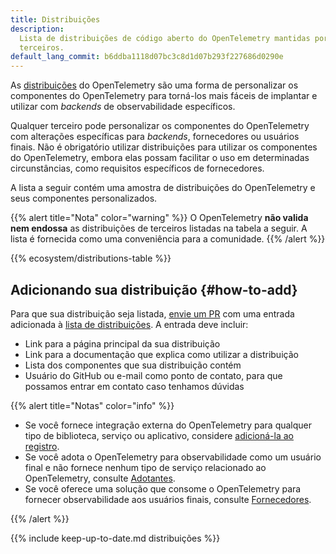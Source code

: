 ```yaml
---
title: Distribuições
description:
  Lista de distribuições de código aberto do OpenTelemetry mantidas por
  terceiros.
default_lang_commit: b6ddba1118d07bc3c8d1d07b293f227686d0290e
---
```


As [distribuições](/docs/concepts/distributions/) do OpenTelemetry são uma forma
de personalizar os componentes do OpenTelemetry para torná-los mais fáceis de
implantar e utilizar com _backends_ de observabilidade específicos.

Qualquer terceiro pode personalizar os componentes do OpenTelemetry com
alterações específicas para _backends_, fornecedores ou usuários finais. Não é
obrigatório utilizar distribuições para utilizar os componentes do
OpenTelemetry, embora elas possam facilitar o uso em determinadas
circunstâncias, como requisitos específicos de fornecedores.

A lista a seguir contém uma amostra de distribuições do OpenTelemetry e seus
componentes personalizados.

{{% alert title="Nota" color="warning" %}} O OpenTelemetry **não valida nem
endossa** as distribuições de terceiros listadas na tabela a seguir. A lista é
fornecida como uma conveniência para a comunidade. {{% /alert %}}

{{% ecosystem/distributions-table %}}

## Adicionando sua distribuição {#how-to-add}

Para que sua distribuição seja listada, [envie um PR] com uma entrada adicionada
à [lista de distribuições]. A entrada deve incluir:

- Link para a página principal da sua distribuição
- Link para a documentação que explica como utilizar a distribuição
- Lista dos componentes que sua distribuição contém
- Usuário do GitHub ou e-mail como ponto de contato, para que possamos entrar em
  contato caso tenhamos dúvidas

{{% alert title="Notas" color="info" %}}

- Se você fornece integração externa do OpenTelemetry para qualquer tipo de
  biblioteca, serviço ou aplicativo, considere
  [adicioná-la ao registro](/ecosystem/registry/adding).
- Se você adota o OpenTelemetry para observabilidade como um usuário final e não
  fornece nenhum tipo de serviço relacionado ao OpenTelemetry, consulte
  [Adotantes](/ecosystem/adopters).
- Se você oferece uma solução que consome o OpenTelemetry para fornecer
  observabilidade aos usuários finais, consulte
  [Fornecedores](/ecosystem/vendors).

{{% /alert %}}

[envie um PR]: /docs/contributing/pull-requests/

{{% include keep-up-to-date.md distribuições %}}

[lista de distribuições]:
  https://github.com/open-telemetry/opentelemetry.io/tree/main/data/ecosystem/distributions.yaml
